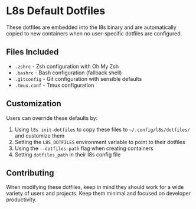 # L8s Default Dotfiles

These dotfiles are embedded into the l8s binary and are automatically copied to new containers when no user-specific dotfiles are configured.

## Files Included

- `.zshrc` - Zsh configuration with Oh My Zsh
- `.bashrc` - Bash configuration (fallback shell)
- `.gitconfig` - Git configuration with sensible defaults
- `.tmux.conf` - Tmux configuration

## Customization

Users can override these defaults by:

1. Using `l8s init-dotfiles` to copy these files to `~/.config/l8s/dotfiles/` and customize them
2. Setting the `L8S_DOTFILES` environment variable to point to their dotfiles
3. Using the `--dotfiles-path` flag when creating containers
4. Setting `dotfiles_path` in their l8s config file

## Contributing

When modifying these dotfiles, keep in mind they should work for a wide variety of users and projects. Keep them minimal and focused on developer productivity.